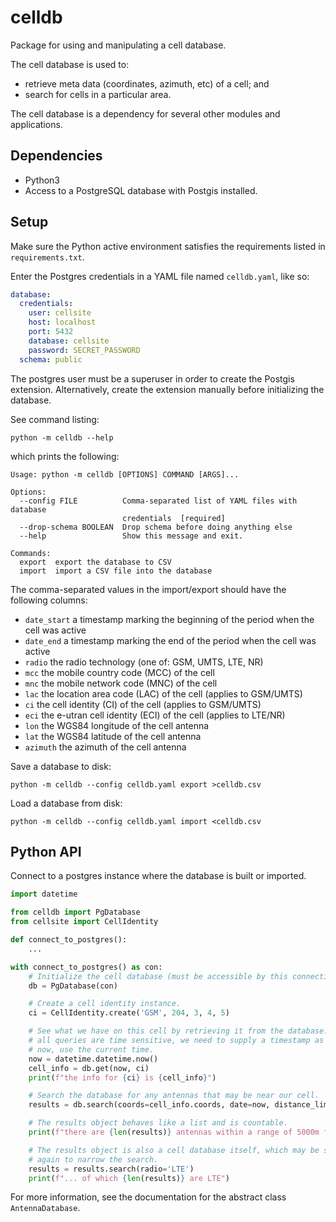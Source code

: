celldb
======

Package for using and manipulating a cell database.

The cell database is used to:

* retrieve meta data (coordinates, azimuth, etc) of a cell; and
* search for cells in a particular area.

The cell database is a dependency for several other modules and applications.

Dependencies
------------

* Python3
* Access to a PostgreSQL database with Postgis installed.

Setup
-----

Make sure the Python active environment satisfies the requirements listed in
`requirements.txt`.

Enter the Postgres credentials in a YAML file named `celldb.yaml`, like so:
```yaml
database:
  credentials:
    user: cellsite
    host: localhost
    port: 5432
    database: cellsite
    password: SECRET_PASSWORD
  schema: public
```

The postgres user must be a superuser in order to create the Postgis extension.
Alternatively, create the extension manually before initializing the database.

See command listing:
```commandline
python -m celldb --help
```

which prints the following:

```
Usage: python -m celldb [OPTIONS] COMMAND [ARGS]...

Options:
  --config FILE          Comma-separated list of YAML files with database
                         credentials  [required]
  --drop-schema BOOLEAN  Drop schema before doing anything else
  --help                 Show this message and exit.

Commands:
  export  export the database to CSV
  import  import a CSV file into the database
```

The comma-separated values in the import/export should have the following
columns:
* `date_start` a timestamp marking the beginning of the period when the cell was active
* `date_end` a timestamp marking the end of the period when the cell was active
* `radio` the radio technology (one of: GSM, UMTS, LTE, NR)
* `mcc` the mobile country code (MCC) of the cell
* `mnc` the mobile network code (MNC) of the cell
* `lac` the location area code (LAC) of the cell (applies to GSM/UMTS)
* `ci` the cell identity (CI) of the cell (applies to GSM/UMTS)
* `eci` the e-utran cell identity (ECI) of the cell (applies to LTE/NR)
* `lon` the WGS84 longitude of the cell antenna
* `lat` the WGS84 latitude of the cell antenna
* `azimuth` the azimuth of the cell antenna

Save a database to disk:
```commandline
python -m celldb --config celldb.yaml export >celldb.csv
```

Load a database from disk:
```commandline
python -m celldb --config celldb.yaml import <celldb.csv
```

Python API
----------

Connect to a postgres instance where the database is built or imported.

```py
import datetime

from celldb import PgDatabase
from cellsite import CellIdentity

def connect_to_postgres():
    ...

with connect_to_postgres() as con:
    # Initialize the cell database (must be accessible by this connection).
    db = PgDatabase(con)

    # Create a cell identity instance.
    ci = CellIdentity.create('GSM', 204, 3, 4, 5)

    # See what we have on this cell by retrieving it from the database. Because
    # all queries are time sensitive, we need to supply a timestamp as well. For
    # now, use the current time.
    now = datetime.datetime.now()
    cell_info = db.get(now, ci)
    print(f"the info for {ci} is {cell_info}")

    # Search the database for any antennas that may be near our cell.
    results = db.search(coords=cell_info.coords, date=now, distance_limit_m=5000)

    # The results object behaves like a list and is countable.
    print(f"there are {len(results)} antennas within a range of 5000m from {ci}...")

    # The results object is also a cell database itself, which may be searched
    # again to narrow the search.
    results = results.search(radio='LTE')
    print(f"... of which {len(results)} are LTE")
```

For more information, see the documentation for the abstract class `AntennaDatabase`.
